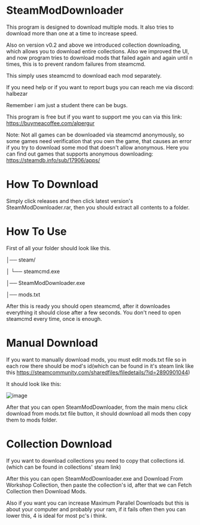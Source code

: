 # SteamModDownloader
This program is designed to download multiple mods. It also tries to download more than one at a time to increase speed.

Also on version v0.2 and above we introduced collection downloading, which allows you to download entire collections. Also we improved the UI, and now program tries to download mods that failed again and again until n times, this is to prevent random failures from steamcmd.

This simply uses steamcmd to download each mod separately. 

If you need help or if you want to report bugs you can reach me via discord: halbezar 

Remember i am just a student there can be bugs. 

This program is free but if you want to support me you can via this link: https://buymeacoffee.com/alpergur

Note: Not all games can be downloaded via steamcmd anonymously, so some games need verification that you own the game, that causes an error if you try to download some mod that doesn't allow anonymous.
Here you can find out games that supports anonymous downloading: https://steamdb.info/sub/17906/apps/

# How To Download
Simply click releases and then click latest version's SteamModDownloader.rar, then you should extract all contents to a folder.

# How To Use
First of all your folder should look like this.

│── steam/

│   └── steamcmd.exe
      
│── SteamModDownloader.exe

│── mods.txt 

After this is ready you should open steamcmd, after it downloades everything it should close after a few seconds. You don't need to open steamcmd every time, once is enough.
# Manual Download
If you want to manually download mods, you must edit mods.txt file so in each row there should be mod's id(which can be found in it's steam link like this https://steamcommunity.com/sharedfiles/filedetails/?id=2890901044)

It should look like this:

![image](https://github.com/user-attachments/assets/ed63c733-16da-4167-a7e8-98080c034a01)

After that you can open SteamModDownloader, from the main menu click download from mods.txt file button, it should download all mods then copy them to mods folder.
# Collection Download
If you want to download collections you need to copy that collections id.(which can be found in collections' steam link)

After this you can open SteamModDownloader.exe and Download From Workshop Collection, then paste the collection's id, after that we can Fetch Collection then Download Mods.

Also if you want you can increase Maximum Parallel Downloads but this is about your computer and probably your ram, if it fails often then you can lower this, 4 is ideal for most pc's i think.
